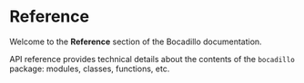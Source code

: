 # Reference

Welcome to the **Reference** section of the Bocadillo documentation.

API reference provides technical details about the contents of the `bocadillo` package: modules, classes, functions, etc.
